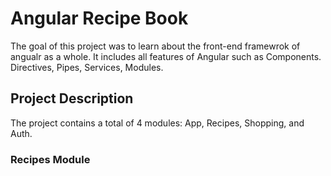 # Angular Recipe Book

The goal of this project was to learn about the front-end framewrok of angualr as a whole. It includes all features of Angular such as Components. Directives, Pipes, Services, Modules.

## Project Description

The project contains a total of 4 modules: App, Recipes, Shopping, and Auth.

### Recipes Module

